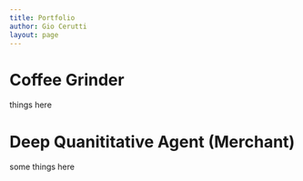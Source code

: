 ```yaml
---
title: Portfolio
author: Gio Cerutti
layout: page
---
```

# Coffee Grinder
things here
# Deep Quanititative Agent (Merchant)
some things here